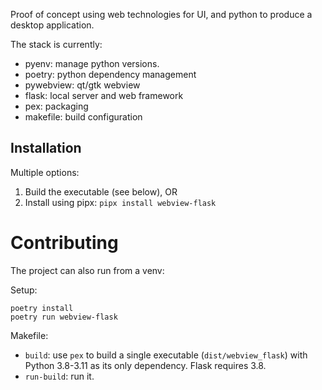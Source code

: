 Proof of concept using web technologies for UI, and python to produce a desktop application.

The stack is currently:

- pyenv: manage python versions.
- poetry: python dependency management
- pywebview: qt/gtk webview
- flask: local server and web framework
- pex: packaging
- makefile: build configuration

## Installation

Multiple options:

1. Build the executable (see below), OR
2. Install using pipx: `pipx install webview-flask`


# Contributing

The project can also run from a venv:

Setup:

```shell
poetry install
poetry run webview-flask
```

Makefile:

- `build`: use `pex` to build a single executable (`dist/webview_flask`) with Python 3.8-3.11 as its only dependency. Flask requires 3.8.
- `run-build`: run it.
